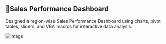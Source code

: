 ## 🚀Sales Performance Dashboard
Designed a region-wise Sales Performance Dashboard using charts, pivot tables, slicers, and VBA macros for interactive data analysis.

![image](https://github.com/user-attachments/assets/09d7610b-b532-4f1c-8604-5394d3151827)

